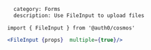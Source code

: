 ```meta
  category: Forms
  description: Use FileInput to upload files
```

`import { FileInput } from '@auth0/cosmos'`

```jsx
<FileInput {props}  multiple={true}/>
```

